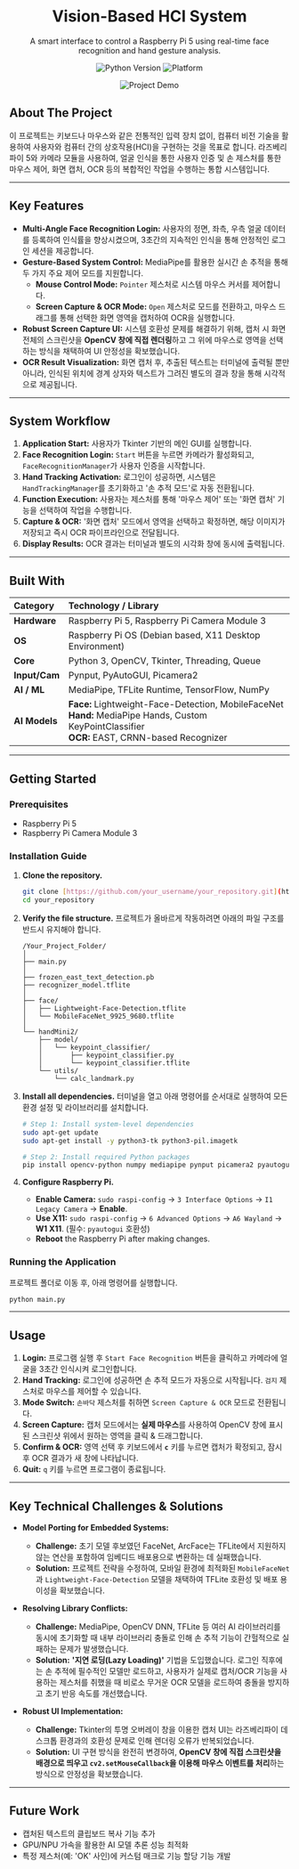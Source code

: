 <h1 align="center">Vision-Based HCI System</h1>
<p align="center">
  A smart interface to control a Raspberry Pi 5 using real-time face recognition and hand gesture analysis.
</p>
<p align="center">
    <img src="https://img.shields.io/badge/Python-3.10+-blue?logo=python" alt="Python Version">
    <img src="https://img.shields.io/badge/Platform-Raspberry%20Pi%205-orange.svg?logo=raspberrypi" alt="Platform">
</p>

<p align="center">
  <img src="link_to_your_project_demo.gif" alt="Project Demo">
</p>

## About The Project

이 프로젝트는 키보드나 마우스와 같은 전통적인 입력 장치 없이, 컴퓨터 비전 기술을 활용하여 사용자와 컴퓨터 간의 상호작용(HCI)을 구현하는 것을 목표로 합니다. 라즈베리파이 5와 카메라 모듈을 사용하여, 얼굴 인식을 통한 사용자 인증 및 손 제스처를 통한 마우스 제어, 화면 캡처, OCR 등의 복합적인 작업을 수행하는 통합 시스템입니다.

---

## Key Features

* **Multi-Angle Face Recognition Login:** 사용자의 정면, 좌측, 우측 얼굴 데이터를 등록하여 인식률을 향상시켰으며, 3초간의 지속적인 인식을 통해 안정적인 로그인 세션을 제공합니다.
* **Gesture-Based System Control:** MediaPipe를 활용한 실시간 손 추적을 통해 두 가지 주요 제어 모드를 지원합니다.
    * **Mouse Control Mode:** `Pointer` 제스처로 시스템 마우스 커서를 제어합니다.
    * **Screen Capture & OCR Mode:** `Open` 제스처로 모드를 전환하고, 마우스 드래그를 통해 선택한 화면 영역을 캡처하여 OCR을 실행합니다.
* **Robust Screen Capture UI:** 시스템 호환성 문제를 해결하기 위해, 캡처 시 화면 전체의 스크린샷을 **OpenCV 창에 직접 렌더링**하고 그 위에 마우스로 영역을 선택하는 방식을 채택하여 UI 안정성을 확보했습니다.
* **OCR Result Visualization:** 화면 캡처 후, 추출된 텍스트는 터미널에 출력될 뿐만 아니라, 인식된 위치에 경계 상자와 텍스트가 그려진 별도의 결과 창을 통해 시각적으로 제공됩니다.

---

## System Workflow

1.  **Application Start:** 사용자가 Tkinter 기반의 메인 GUI를 실행합니다.
2.  **Face Recognition Login:** `Start` 버튼을 누르면 카메라가 활성화되고, `FaceRecognitionManager`가 사용자 인증을 시작합니다.
3.  **Hand Tracking Activation:** 로그인이 성공하면, 시스템은 `HandTrackingManager`를 초기화하고 '손 추적 모드'로 자동 전환됩니다.
4.  **Function Execution:** 사용자는 제스처를 통해 '마우스 제어' 또는 '화면 캡처' 기능을 선택하여 작업을 수행합니다.
5.  **Capture & OCR:** '화면 캡처' 모드에서 영역을 선택하고 확정하면, 해당 이미지가 저장되고 즉시 OCR 파이프라인으로 전달됩니다.
6.  **Display Results:** OCR 결과는 터미널과 별도의 시각화 창에 동시에 출력됩니다.

---

## Built With

| Category      | Technology / Library                                                              |
| :------------ | :-------------------------------------------------------------------------------- |
| **Hardware** | Raspberry Pi 5, Raspberry Pi Camera Module 3                                  |
| **OS** | Raspberry Pi OS (Debian based, X11 Desktop Environment)                                                  |
| **Core** | Python 3, OpenCV, Tkinter, Threading, Queue                                     |
| **Input/Cam** | Pynput, PyAutoGUI, Picamera2                                                |
| **AI / ML** | MediaPipe, TFLite Runtime, TensorFlow, NumPy             |
| **AI Models** | **Face:** Lightweight-Face-Detection, MobileFaceNet<br>**Hand:** MediaPipe Hands, Custom KeyPointClassifier<br>**OCR:** EAST, CRNN-based Recognizer |

---

## Getting Started

### Prerequisites
* Raspberry Pi 5
* Raspberry Pi Camera Module 3

### Installation Guide

1.  **Clone the repository.**
    ```bash
    git clone [https://github.com/your_username/your_repository.git](https://github.com/your_username/your_repository.git)
    cd your_repository
    ```

2.  **Verify the file structure.**
    프로젝트가 올바르게 작동하려면 아래의 파일 구조를 반드시 유지해야 합니다.
    ```
    /Your_Project_Folder/
    │
    ├── main.py
    │
    ├── frozen_east_text_detection.pb
    ├── recognizer_model.tflite
    │
    ├── face/
    │   ├── Lightweight-Face-Detection.tflite
    │   └── MobileFaceNet_9925_9680.tflite
    │
    └── handMini2/
        ├── model/
        │   └── keypoint_classifier/
        │       ├── keypoint_classifier.py
        │       └── keypoint_classifier.tflite
        └── utils/
            └── calc_landmark.py
    ```

3.  **Install all dependencies.**
    터미널을 열고 아래 명령어를 순서대로 실행하여 모든 환경 설정 및 라이브러리를 설치합니다.
    ```bash
    # Step 1: Install system-level dependencies
    sudo apt-get update
    sudo apt-get install -y python3-tk python3-pil.imagetk

    # Step 2: Install required Python packages
    pip install opencv-python numpy mediapipe pynput picamera2 pyautogui tflite-runtime tensorflow
    ```

4.  **Configure Raspberry Pi.**
    * **Enable Camera:** `sudo raspi-config` → `3 Interface Options` → `I1 Legacy Camera` → **Enable**.
    * **Use X11:** `sudo raspi-config` → `6 Advanced Options` → `A6 Wayland` → **W1 X11**. (필수: `pyautogui` 호환성)
    * **Reboot** the Raspberry Pi after making changes.

### Running the Application
프로젝트 폴더로 이동 후, 아래 명령어를 실행합니다.

```bash
python main.py
```

---

## Usage

1.  **Login:** 프로그램 실행 후 `Start Face Recognition` 버튼을 클릭하고 카메라에 얼굴을 3초간 인식시켜 로그인합니다.
2.  **Hand Tracking:** 로그인에 성공하면 손 추적 모드가 자동으로 시작됩니다. `검지` 제스처로 마우스를 제어할 수 있습니다.
3.  **Mode Switch:** `손바닥` 제스처를 취하면 `Screen Capture & OCR` 모드로 전환됩니다.
4.  **Screen Capture:** 캡처 모드에서는 **실제 마우스**를 사용하여 OpenCV 창에 표시된 스크린샷 위에서 원하는 영역을 클릭 & 드래그합니다.
5.  **Confirm & OCR:** 영역 선택 후 키보드에서 **`c`** 키를 누르면 캡처가 확정되고, 잠시 후 OCR 결과가 새 창에 나타납니다.
6.  **Quit:** `q` 키를 누르면 프로그램이 종료됩니다.

---

## Key Technical Challenges & Solutions

* **Model Porting for Embedded Systems:**
    * **Challenge:** 초기 모델 후보였던 FaceNet, ArcFace는 TFLite에서 지원하지 않는 연산을 포함하여 임베디드 배포용으로 변환하는 데 실패했습니다.
    * **Solution:** 프로젝트 전략을 수정하여, 모바일 환경에 최적화된 `MobileFaceNet`과 `Lightweight-Face-Detection` 모델을 채택하여 TFLite 호환성 및 배포 용이성을 확보했습니다.

* **Resolving Library Conflicts:**
    * **Challenge:** MediaPipe, OpenCV DNN, TFLite 등 여러 AI 라이브러리를 동시에 초기화할 때 내부 라이브러리 충돌로 인해 손 추적 기능이 간헐적으로 실패하는 문제가 발생했습니다.
    * **Solution:** **'지연 로딩(Lazy Loading)'** 기법을 도입했습니다. 로그인 직후에는 손 추적에 필수적인 모델만 로드하고, 사용자가 실제로 캡처/OCR 기능을 사용하는 제스처를 취했을 때 비로소 무거운 OCR 모델을 로드하여 충돌을 방지하고 초기 반응 속도를 개선했습니다.

* **Robust UI Implementation:**
    * **Challenge:** Tkinter의 투명 오버레이 창을 이용한 캡처 UI는 라즈베리파이 데스크톱 환경과의 호환성 문제로 인해 렌더링 오류가 반복되었습니다.
    * **Solution:** UI 구현 방식을 완전히 변경하여, **OpenCV 창에 직접 스크린샷을 배경으로 띄우고 `cv2.setMouseCallback`을 이용해 마우스 이벤트를 처리**하는 방식으로 안정성을 확보했습니다.

---

## Future Work

-   캡처된 텍스트의 클립보드 복사 기능 추가
-   GPU/NPU 가속을 활용한 AI 모델 추론 성능 최적화
-   특정 제스처(예: 'OK' 사인)에 커스텀 매크로 기능 할당 기능 개발
